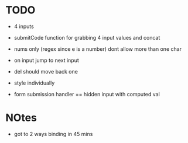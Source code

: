 

# TODO
- 4 inputs

- submitCode function for grabbing 4 input values and concat
- nums only (regex since e is a number) dont allow more than one char
- on input jump to next input
- del should move back one
- style individually

- form submission handler == hidden input with computed val



# NOtes
- got to 2 ways binding in 45 mins